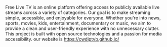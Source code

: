 Free Live TV is an online platform offering access to publicly available live streams across a variety of categories. Our goal is to make streaming simple, accessible, and enjoyable for everyone.
Whether you're into news, sports, movies, kids, entertainment, documentary or music, we aim to provide a clean and user-friendly experience with no unnecessary clutter.
This project is built with open source technologies and a passion for media accessibility. our website is https://cwdiptvb.github.io/
